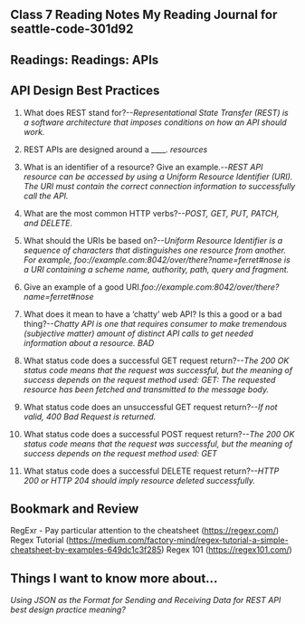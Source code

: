 ## Class 7 Reading Notes My Reading Journal for seattle-code-301d92

## Readings: Readings: APIs

## API Design Best Practices

1. What does REST stand for?--*Representational State Transfer (REST) is a software architecture that imposes conditions on how an API should work.*

2. REST APIs are designed around a ____. *resources*

3. What is an identifier of a resource? Give an example.--*REST API resource can be accessed by using a Uniform Resource Identifier (URI). The URI must contain the correct connection information to successfully call the API.*

4. What are the most common HTTP verbs?--*POST, GET, PUT, PATCH, and DELETE.*

5. What should the URIs be based on?--*Uniform Resource Identifier is a sequence of characters that distinguishes one resource from another. For example, foo://example.com:8042/over/there?name=ferret#nose is a URI containing a scheme name, authority, path, query and fragment.*

6. Give an example of a good URI.*foo://example.com:8042/over/there?name=ferret#nose*

7. What does it mean to have a ‘chatty’ web API? Is this a good or a bad thing?--*Chatty API is one that requires consumer to make tremendous (subjective matter) amount of distinct API calls to get needed information about a resource. BAD*

8. What status code does a successful GET request return?--*The 200 OK status code means that the request was successful, but the meaning of success depends on the request method used: GET: The requested resource has been fetched and transmitted to the message body.*

9. What status code does an unsuccessful GET request return?--*If not valid, 400 Bad Request is returned.*

10. What status code does a successful POST request return?--*The 200 OK status code means that the request was successful, but the meaning of success depends on the request method used: GET*

11. What status code does a successful DELETE request return?--*HTTP 200 or HTTP 204 should imply resource deleted successfully.*

## Bookmark and Review

RegExr - Pay particular attention to the cheatsheet
(https://regexr.com/)
Regex Tutorial
(https://medium.com/factory-mind/regex-tutorial-a-simple-cheatsheet-by-examples-649dc1c3f285)
Regex 101
(https://regex101.com/)

## Things I want to know more about...

*Using JSON as the Format for Sending and Receiving Data for REST API best design practice meaning?*
